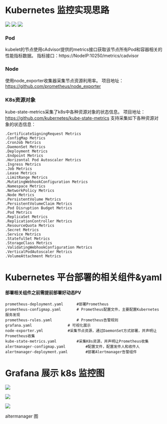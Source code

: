 # Kubernetes 监控实现思路
![](https://raw.githubusercontent.com/fxkjnj/fxkjnj.github.io/main/%E4%B8%AD%E9%97%B4%E4%BB%B6/kubernetes/1.png)
![](https://raw.githubusercontent.com/fxkjnj/fxkjnj.github.io/main/%E4%B8%AD%E9%97%B4%E4%BB%B6/kubernetes/2.png)
![](https://www.fxkjnj.com/wp-content/uploads/2021/02/57ac526b116f49d28e7b920730b4b0aa.png)


### Pod
kubelet的节点使用cAdvisor提供的metrics接口获取该节点所有Pod和容器相关的性能指标数据。
指标接口：https://NodeIP:10250/metrics/cadvisor   

### Node
使用node_exporter收集器采集节点资源利用率。
项目地址：https://github.com/prometheus/node_exporter

### K8s资源对象
kube-state-metrics采集了k8s中各种资源对象的状态信息。
项目地址：https://github.com/kubernetes/kube-state-metrics
支持采集如下各种资源对象的状态信息：

```
.CertificateSigningRequest Metrics
.ConfigMap Metrics
.CronJob Metrics
.DaemonSet Metrics
.Deployment Metrics
.Endpoint Metrics
.Horizontal Pod Autoscaler Metrics
.Ingress Metrics
.Job Metrics
.Lease Metrics
.LimitRange Metrics
.MutatingWebhookConfiguration Metrics
.Namespace Metrics
.NetworkPolicy Metrics
.Node Metrics
.PersistentVolume Metrics
.PersistentVolumeClaim Metrics
.Pod Disruption Budget Metrics
.Pod Metrics
.ReplicaSet Metrics
.ReplicationController Metrics
.ResourceQuota Metrics
.Secret Metrics
.Service Metrics
.StatefulSet Metrics
.StorageClass Metrics
.ValidatingWebhookConfiguration Metrics
.VerticalPodAutoscaler Metrics
.VolumeAttachment Metrics
```

# Kubernetes 平台部署的相关组件&yaml
#### 部署相关组件之前需提前部署好动态PV

```
prometheus-deployment.yaml 		#部署Prometheus
prometheus-configmap.yaml 		# Prometheus配置文件，主要配置Kubernetes服务发现
prometheus-rules.yaml 			# Prometheus告警规则
grafana.yaml				# 可视化展示
node-exporter.yml 			#采集节点资源，通过DaemonSet方式部署，并声明让Prometheus收集
kube-state-metrics.yaml 		#采集K8s资源，并声明让Prometheus收集
alertmanager-configmap.yaml 		#配置文件，配置发件人和收件人
alertmanager-deployment.yaml 		#部署Alertmanager告警组件
```


# Grafana 展示 k8s 监控图

![](https://raw.githubusercontent.com/fxkjnj/fxkjnj.github.io/main/%E4%B8%AD%E9%97%B4%E4%BB%B6/kubernetes/dashboard-1.png)

![](https://raw.githubusercontent.com/fxkjnj/fxkjnj.github.io/main/%E4%B8%AD%E9%97%B4%E4%BB%B6/kubernetes/dashboard-2.png)

![](https://raw.githubusercontent.com/fxkjnj/fxkjnj.github.io/main/%E4%B8%AD%E9%97%B4%E4%BB%B6/kubernetes/dashboard-3.png)


altermanager 图







